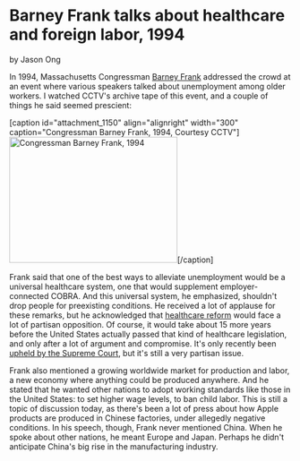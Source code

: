 # Barney Frank talks about healthcare and foreign labor, 1994

by Jason
Ong

In 1994, Massachusetts Congressman <a
href="http://en.wikipedia.org/wiki/Barney_Frank">Barney Frank</a> addressed
the crowd at an event where various speakers talked about unemployment among
older workers. I watched CCTV's archive tape of this event, and a couple of
things he said seemed
prescient:

[caption id="attachment_1150" align="alignright" width="300"
caption="Congressman Barney Frank, 1994, Courtesy CCTV"]<a
href="http://bostonlocaltv.org/blog/wp-content/uploads/2012/07/barney_frank.png"><img
class="size-medium wp-image-1150" title="barney_frank"
src="http://bostonlocaltv.org/blog/wp-content/uploads/2012/07/barney_frank-300x225.png"
alt="Congressman Barney Frank, 1994" width="300" height="225"
/></a>[/caption]

Frank said that one of the best ways to alleviate unemployment would be a
universal healthcare system, one that would supplement employer-connected
COBRA. And this universal system, he emphasized, shouldn't drop people for
preexisting conditions. He received a lot of applause for these remarks, but
he acknowledged that <a
href="http://en.wikipedia.org/wiki/Health_care_reform">healthcare reform</a>
would face a lot of partisan opposition. Of course, it would take about 15
more years before the United States actually passed that kind of healthcare
legislation, and only after a lot of argument and compromise. It's only
recently been <a
href="http://www.nytimes.com/2012/06/29/us/supreme-court-lets-health-law-largely-stand.html?pagewanted=all">upheld
by the Supreme Court</a>, but it's still a very partisan
issue.

Frank also mentioned a growing worldwide market for production and labor, a
new economy where anything could be produced anywhere. And he stated that he
wanted other nations to adopt working standards like those in the United
States: to set higher wage levels, to ban child labor. This is still a topic
of discussion today, as there's been a lot of press about how Apple products
are produced in Chinese factories, under allegedly negative conditions. In his
speech, though, Frank never mentioned China. When he spoke about other
nations, he meant Europe and Japan. Perhaps he didn't anticipate China's big
rise in the manufacturing
industry.